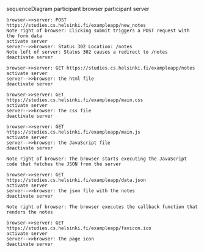 sequenceDiagram
    participant browser
    participant server

    browser->>server: POST https://studies.cs.helsinki.fi/exampleapp/new_notes
    Note right of browser: Clicking submit triggers a POST request with the form data
    activate server
    server-->>browser: Status 302 Location: /notes
    Note left of server: Status 302 causes a redirect to /notes
    deactivate server

    browser->>server: GET https://studies.cs.helsinki.fi/exampleapp/notes
    activate server
    server-->>browser: the html file
    deactivate server

    browser->>server: GET https://studies.cs.helsinki.fi/exampleapp/main.css
    activate server
    server-->>browser: the css file
    deactivate server

    browser->>server: GET https://studies.cs.helsinki.fi/exampleapp/main.js
    activate server
    server-->>browser: the JavaScript file
    deactivate server

    Note right of browser: The browser starts executing the JavaScript code that fetches the JSON from the server

    browser->>server: GET https://studies.cs.helsinki.fi/exampleapp/data.json
    activate server
    server-->>browser: the json file with the notes
    deactivate server

    Note right of browser: The browser executes the callback function that renders the notes
    
    browser->>server: GET https://studies.cs.helsinki.fi/exampleapp/favicon.ico
    activate server
    server-->>browser: the page icon
    deactivate server
